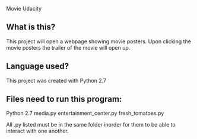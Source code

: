 Movie Udacity

What is this?
------------
This project will open a webpage showing movie posters. 
Upon clicking the movie posters the trailer of the movie will open up.


Language used?
--------------
This project was created with Python 2.7


Files need to run this program:
-------------------------------
Python 2.7
media.py
entertainment_center.py
fresh_tomatoes.py

All .py listed must be in the same folder inorder for them to be able to interact with one another.


